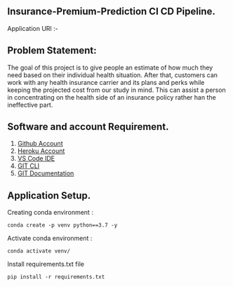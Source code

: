 ## Insurance-Premium-Prediction CI CD Pipeline.

Application URl :- 

## Problem Statement:

The goal of this project is to give people an estimate of how much they need based on their individual health situation. After that, customers can work with any health insurance carrier and its plans and perks while keeping the projected cost from our study in mind. This can assist a person in concentrating on the health side of an insurance policy rather han the ineffective part.

## Software and account Requirement.

1. [Github Account](https://github.com/)
2. [Heroku Account](https://id.heroku.com/login)
3. [VS Code IDE](https://code.visualstudio.com/download)
4. [GIT CLI](https://git-scm.com/downloads)
5. [GIT Documentation](https://git-scm.com/docs/gittutorial)

## Application Setup.

Creating conda environment :
            
    conda create -p venv python==3.7 -y
    
Activate conda environment :

    conda activate venv/

Install requirements.txt file

    pip install -r requirements.txt
